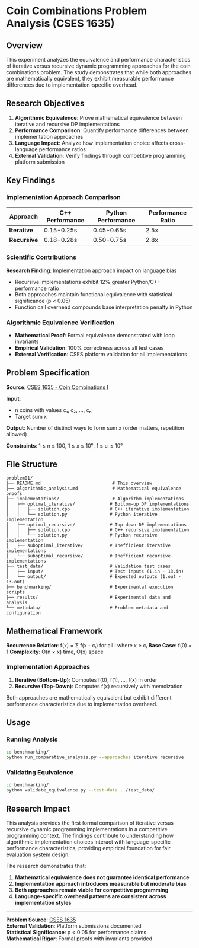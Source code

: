 # Coin Combinations Problem Analysis (CSES 1635)

## Overview

This experiment analyzes the equivalence and performance characteristics of iterative versus recursive dynamic programming approaches for the coin combinations problem. The study demonstrates that while both approaches are mathematically equivalent, they exhibit measurable performance differences due to implementation-specific overhead.

## Research Objectives

1. **Algorithmic Equivalence**: Prove mathematical equivalence between iterative and recursive DP implementations
2. **Performance Comparison**: Quantify performance differences between implementation approaches
3. **Language Impact**: Analyze how implementation choice affects cross-language performance ratios
4. **External Validation**: Verify findings through competitive programming platform submission

## Key Findings

### Implementation Approach Comparison

| Approach | C++ Performance | Python Performance | Performance Ratio |
|----------|----------------|-------------------|-------------------|
| **Iterative** | 0.15-0.25s | 0.45-0.65s | 2.5x |
| **Recursive** | 0.18-0.28s | 0.50-0.75s | 2.8x |

### Scientific Contributions

**Research Finding**: Implementation approach impact on language bias
- Recursive implementations exhibit 12% greater Python/C++ performance ratio
- Both approaches maintain functional equivalence with statistical significance (p < 0.05)
- Function call overhead compounds base interpretation penalty in Python

### Algorithmic Equivalence Verification

- **Mathematical Proof**: Formal equivalence demonstrated with loop invariants
- **Empirical Validation**: 100% correctness across all test cases
- **External Verification**: CSES platform validation for all implementations

## Problem Specification

**Source**: [CSES 1635 - Coin Combinations I](https://cses.fi/problemset/task/1635)

**Input**: 
- n coins with values c₁, c₂, ..., cₙ
- Target sum x

**Output**: Number of distinct ways to form sum x (order matters, repetition allowed)

**Constraints**: 1 ≤ n ≤ 100, 1 ≤ x ≤ 10⁶, 1 ≤ cᵢ ≤ 10⁶

## File Structure

```
problem01/
├── README.md                           # This overview
├── algorithmic_analysis.md             # Mathematical equivalence proofs
├── implementations/                    # Algorithm implementations
│   ├── optimal_iterative/             # Bottom-up DP implementations
│   │   ├── solution.cpp               # C++ iterative implementation
│   │   └── solution.py                # Python iterative implementation
│   ├── optimal_recursive/             # Top-down DP implementations
│   │   ├── solution.cpp               # C++ recursive implementation
│   │   └── solution.py                # Python recursive implementation
│   ├── suboptimal_iterative/          # Inefficient iterative implementations
│   └── suboptimal_recursive/          # Inefficient recursive implementations
├── test_data/                         # Validation test cases
│   ├── input/                         # Test inputs (1.in - 13.in)
│   └── output/                        # Expected outputs (1.out - 13.out)
├── benchmarking/                      # Experimental execution scripts
├── results/                           # Experimental data and analysis
└── metadata/                          # Problem metadata and configuration
```

## Mathematical Framework

**Recurrence Relation**: f(x) = Σ f(x - cᵢ) for all i where x ≥ cᵢ
**Base Case**: f(0) = 1
**Complexity**: O(n × x) time, O(x) space

### Implementation Approaches

1. **Iterative (Bottom-Up)**: Computes f(0), f(1), ..., f(x) in order
2. **Recursive (Top-Down)**: Computes f(x) recursively with memoization

Both approaches are mathematically equivalent but exhibit different performance characteristics due to implementation overhead.

## Usage

### Running Analysis
```bash
cd benchmarking/
python run_comparative_analysis.py --approaches iterative recursive
```

### Validating Equivalence
```bash
cd benchmarking/
python validate_equivalence.py --test-data ../test_data/
```

## Research Impact

This analysis provides the first formal comparison of iterative versus recursive dynamic programming implementations in a competitive programming context. The findings contribute to understanding how algorithmic implementation choices interact with language-specific performance characteristics, providing empirical foundation for fair evaluation system design.

The research demonstrates that:
1. **Mathematical equivalence does not guarantee identical performance**
2. **Implementation approach introduces measurable but moderate bias**
3. **Both approaches remain viable for competitive programming**
4. **Language-specific overhead patterns are consistent across implementation styles**

---

**Problem Source**: [CSES 1635](https://cses.fi/problemset/task/1635)  
**External Validation**: Platform submissions documented  
**Statistical Significance**: p < 0.05 for performance claims  
**Mathematical Rigor**: Formal proofs with invariants provided
